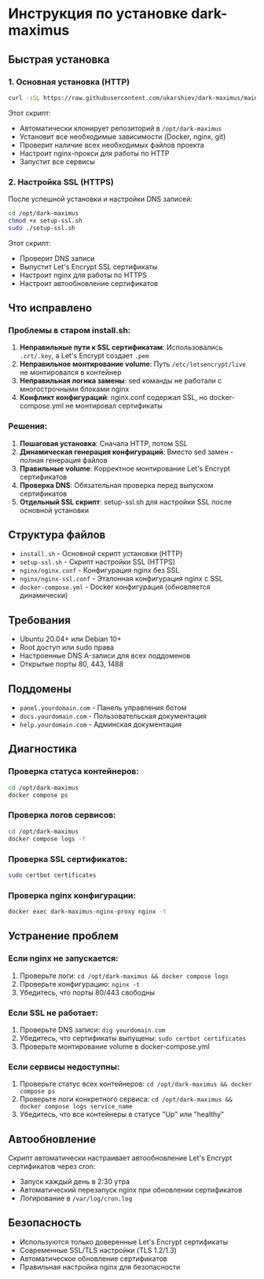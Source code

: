 # Инструкция по установке dark-maximus

## Быстрая установка

### 1. Основная установка (HTTP)
```bash
curl -sSL https://raw.githubusercontent.com/ukarshiev/dark-maximus/main/install.sh | sudo bash
```

Этот скрипт:
- Автоматически клонирует репозиторий в `/opt/dark-maximus`
- Установит все необходимые зависимости (Docker, nginx, git)
- Проверит наличие всех необходимых файлов проекта
- Настроит nginx-прокси для работы по HTTP
- Запустит все сервисы

### 2. Настройка SSL (HTTPS)
После успешной установки и настройки DNS записей:

```bash
cd /opt/dark-maximus
chmod +x setup-ssl.sh
sudo ./setup-ssl.sh
```

Этот скрипт:
- Проверит DNS записи
- Выпустит Let's Encrypt SSL сертификаты
- Настроит nginx для работы по HTTPS
- Настроит автообновление сертификатов

## Что исправлено

### Проблемы в старом install.sh:
1. **Неправильные пути к SSL сертификатам**: Использовались `.crt/.key`, а Let's Encrypt создает `.pem`
2. **Неправильное монтирование volume**: Путь `/etc/letsencrypt/live` не монтировался в контейнер
3. **Неправильная логика замены**: sed команды не работали с многострочными блоками nginx
4. **Конфликт конфигураций**: nginx.conf содержал SSL, но docker-compose.yml не монтировал сертификаты

### Решения:
1. **Пошаговая установка**: Сначала HTTP, потом SSL
2. **Динамическая генерация конфигураций**: Вместо sed замен - полная генерация файлов
3. **Правильные volume**: Корректное монтирование Let's Encrypt сертификатов
4. **Проверка DNS**: Обязательная проверка перед выпуском сертификатов
5. **Отдельный SSL скрипт**: setup-ssl.sh для настройки SSL после основной установки

## Структура файлов

- `install.sh` - Основной скрипт установки (HTTP)
- `setup-ssl.sh` - Скрипт настройки SSL (HTTPS)
- `nginx/nginx.conf` - Конфигурация nginx без SSL
- `nginx/nginx-ssl.conf` - Эталонная конфигурация nginx с SSL
- `docker-compose.yml` - Docker конфигурация (обновляется динамически)

## Требования

- Ubuntu 20.04+ или Debian 10+
- Root доступ или sudo права
- Настроенные DNS A-записи для всех поддоменов
- Открытые порты 80, 443, 1488

## Поддомены

- `panel.yourdomain.com` - Панель управления ботом
- `docs.yourdomain.com` - Пользовательская документация  
- `help.yourdomain.com` - Админская документация

## Диагностика

### Проверка статуса контейнеров:
```bash
cd /opt/dark-maximus
docker compose ps
```

### Проверка логов сервисов:
```bash
cd /opt/dark-maximus
docker compose logs -f
```

### Проверка SSL сертификатов:
```bash
sudo certbot certificates
```

### Проверка nginx конфигурации:
```bash
docker exec dark-maximus-nginx-proxy nginx -t
```

## Устранение проблем

### Если nginx не запускается:
1. Проверьте логи: `cd /opt/dark-maximus && docker compose logs`
2. Проверьте конфигурацию: `nginx -t`
3. Убедитесь, что порты 80/443 свободны

### Если SSL не работает:
1. Проверьте DNS записи: `dig yourdomain.com`
2. Убедитесь, что сертификаты выпущены: `sudo certbot certificates`
3. Проверьте монтирование volume в docker-compose.yml

### Если сервисы недоступны:
1. Проверьте статус всех контейнеров: `cd /opt/dark-maximus && docker compose ps`
2. Проверьте логи конкретного сервиса: `cd /opt/dark-maximus && docker compose logs service_name`
3. Убедитесь, что все контейнеры в статусе "Up" или "healthy"

## Автообновление

Скрипт автоматически настраивает автообновление Let's Encrypt сертификатов через cron:
- Запуск каждый день в 2:30 утра
- Автоматический перезапуск nginx при обновлении сертификатов
- Логирование в `/var/log/cron.log`

## Безопасность

- Используются только доверенные Let's Encrypt сертификаты
- Современные SSL/TLS настройки (TLS 1.2/1.3)
- Автоматическое обновление сертификатов
- Правильная настройка nginx для безопасности
